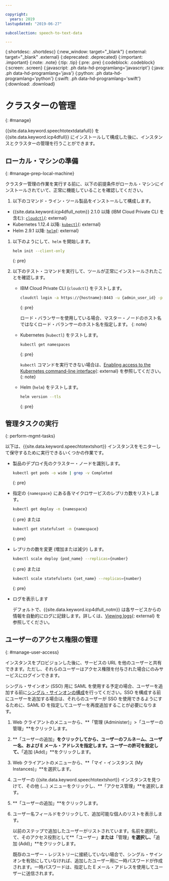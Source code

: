```yaml
---

copyright:
  years: 2019
lastupdated: "2019-06-27"

subcollection: speech-to-text-data

---
```


{:shortdesc: .shortdesc}
{:new_window: target="_blank"}
{:external: target="_blank" .external}
{:deprecated: .deprecated}
{:important: .important}
{:note: .note}
{:tip: .tip}
{:pre: .pre}
{:codeblock: .codeblock}
{:screen: .screen}
{:javascript: .ph data-hd-programlang='javascript'}
{:java: .ph data-hd-programlang='java'}
{:python: .ph data-hd-programlang='python'}
{:swift: .ph data-hd-programlang='swift'}
{:download: .download}

# クラスターの管理
{: #manage}

{{site.data.keyword.speechtotextdatafull}} を {{site.data.keyword.icp4dfull}} にインストールして構成した後に、インスタンスとクラスターの管理を行うことができます。

## ローカル・マシンの準備
{: #manage-prep-local-machine}

クラスター管理の作業を実行する前に、以下の前提条件がローカル・マシンにインストールされていて、正常に機能していることを確認してください。

1. 以下のコマンド・ライン・ツール製品をインストールして構成します。

  - {{site.data.keyword.icp4dfull_notm}} 2.1.0 以降 (IBM Cloud Private CLI を含む): [`cloudctl`](https://www.ibm.com/support/knowledgecenter/SSBS6K_3.1.2/manage_cluster/install_cli.html){: external}
  - Kubernetes 1.12.4 以降: [`kubectl`](https://docs-icpdata.mybluemix.net/docs/content/SSQNUZ_current/com.ibm.icpdata.doc/zen/install/kubectl-access.html){: external}
  - Helm 2.9.1 以降: [`helm`](https://helm.sh){: external}

1.  以下のようにして、`helm` を開始します。

    ```bash
    helm init --client-only
    ```
    {: pre}

1.  以下のテスト・コマンドを実行して、ツールが正常にインストールされたことを確認します。

    - IBM Cloud Private CLI (`cloudctl`) をテストします。

      ```bash
      cloudctl login -a https://{hostname}:8443 -u {admin_user_id} -p {admin_password}
      ```
      {: pre}

      ロード・バランサーを使用している場合、マスター・ノードのホスト名ではなくロード・バランサーのホスト名を指定します。
      {: note}

    - Kubernetes (`kubectl`) をテストします。

      ```bash
      kubectl get namespaces
      ```
      {: pre}

      `kubectl` コマンドを実行できない場合は、[Enabling access to the Kubernetes command-line interface](https://www.ibm.com/support/knowledgecenter/SSQNUZ_2.1.0/com.ibm.icpdata.doc/zen/install/kubectl-access.html){: external} を参照してください。
      {: note}

    - Helm (`helm`) をテストします。

      ```bash
      helm version --tls
      ```
      {: pre}

## 管理タスクの実行
{: perform-mgmt-tasks}

以下は、{{site.data.keyword.speechtotextshort}} インスタンスをモニターして保守するために実行できるいくつかの作業です。

  - 製品のデプロイ先のクラスター・ノードを識別します。
    ```bash
    kubectl get pods -o wide | grep -v Completed
    ```
    {: pre}

  - 指定の `{namespace}` にある各マイクロサービスのレプリカ数をリストします。
    ```bash
    kubectl get deploy -n {namespace}
    ```
    {: pre}
    または
    ```bash
    kubectl get statefulset -n {namespace}
    ```
    {: pre}

  - レプリカの数を変更 (増加または減少) します。
    ```bash
    kubectl scale deploy {pod_name} --replicas={number}
    ```
    {: pre}
    または
    ```bash
    kubectl scale statefulsets {set_name} --replicas={number}
    ```
    {: pre}

  - ログを表示します

    デフォルトで、{{site.data.keyword.icp4dfull_notm}} は各サービスからの情報を自動的にログに記録します。詳しくは、[Viewing logs](https://www.ibm.com/support/knowledgecenter/SSQNUZ_2.1.0/com.ibm.icpdata.doc/zen/admin/logs.html){: external} を参照してください。

## ユーザーのアクセス権限の管理
{: #manage-user-access}

インスタンスをプロビジョンした後に、サービスの URL を他のユーザーと共有できます。ただし、それらのユーザーはアクセス権限を付与された場合にのみサービスにログインできます。

シングル・サインオン (SSO) 用に SAML を使用する予定の場合、ユーザーを追加する前に[シングル・サインオンの構成](https://www.ibm.com/support/knowledgecenter/SSQNUZ_2.1.0/com.ibm.icpdata.doc/zen/admin/saml-sso.html#saml-sso)を行ってください。SSO を構成する前にユーザーを追加する場合は、それらのユーザーが SSO を使用できるようにするために、SAML ID を指定してユーザーを再度追加することが必要になります。

1.  Web クライアントのメニューから、**「管理 (Administer)」>「ユーザーの管理」**をクリックします。

1.  **「ユーザーの追加」**をクリックしてから、ユーザーのフルネーム、ユーザー名、および E メール・アドレスを指定します。ユーザーの許可を設定して、**「追加 (Add)」**をクリックします。

1.  Web クライアントのメニューから、**「マイ・インスタンス (My Instances)」**を選択します。

1.  ユーザーの {{site.data.keyword.speechtotextshort}} インスタンスを見つけて、その他 (**...**) メニューをクリックし、**「アクセス管理」**を選択します。

1.  **「ユーザーの追加」**をクリックします。

1.  ユーザー名フィールドをクリックして、追加可能な個人のリストを表示します。

    以前のステップで追加したユーザーがリストされています。名前を選択して、そのアクセス役割として**「ユーザー」**または**「管理」**を選択し、**「追加 (Add)」**をクリックします。

    既存のユーザー・レジストリーに接続していない場合で、シングル・サインオンを有効にしていなければ、追加したユーザー用に一時パスワードが作成されます。一時パスワードは、指定した E メール・アドレスを使用してユーザーに送信されます。
